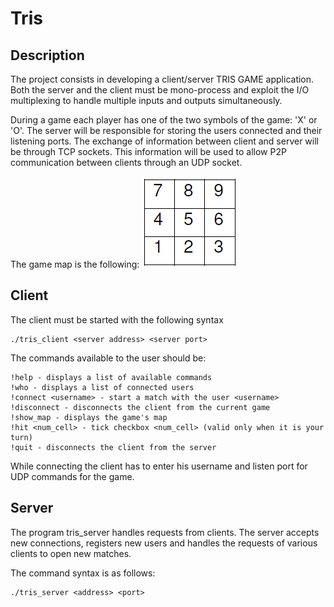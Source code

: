 # Tris
## Description
The project consists in developing a client/server TRIS GAME application. 
Both the server and the client must be mono-process and exploit the I/O multiplexing to handle multiple inputs and outputs simultaneously. 


During a game each player has one of the two symbols of the game: 'X' or 'O'.
The server will be responsible for storing the users connected and their listening ports.
The exchange of information between client and server will be through TCP sockets. 
This information will be used to allow P2P communication between clients through an UDP socket.

The game map is the following:
![Map](map.png)
		 
## Client
The client must be started with the following syntax
```
./tris_client <server address> <server port>
```
The commands available to the user should be:
```
!help - displays a list of available commands
!who - displays a list of connected users
!connect <username> - start a match with the user <username>
!disconnect - disconnects the client from the current game
!show_map - displays the game's map
!hit <num_cell> - tick checkbox <num_cell> (valid only when it is your turn)
!quit - disconnects the client from the server
```
While connecting the client has to enter his username and listen port for UDP commands for the game.

## Server
The program tris_server handles requests from clients. 
The server accepts new connections, registers new users and handles the requests of various 
clients to open new matches.

The command syntax is as follows:
```
./tris_server <address> <port>
```